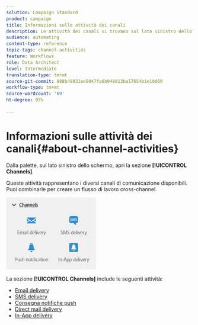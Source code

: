```yaml
---
solution: Campaign Standard
product: campaign
title: Informazioni sulle attività dei canali
description: Le attività dei canali si trovano sul lato sinistro dello schermo.
audience: automating
content-type: reference
topic-tags: channel-activities
feature: Workflows
role: Data Architect
level: Intermediate
translation-type: tm+mt
source-git-commit: 088b49931ee5047fa6b949813ba17654b1e10d60
workflow-type: tm+mt
source-wordcount: '69'
ht-degree: 95%

---
```



# Informazioni sulle attività dei canali{#about-channel-activities}

Dalla palette, sul lato sinistro dello schermo, apri la sezione **[!UICONTROL Channels]**.

Queste attività rappresentano i diversi canali di comunicazione disponibili. Puoi combinarle per creare un flusso di lavoro cross-channel.

![](assets/wkf_channels_activities.png)

La sezione **[!UICONTROL Channels]** include le seguenti attività:

* [Email delivery](../../automating/using/email-delivery.md)
* [SMS delivery](../../automating/using/sms-delivery.md)
* [Consegna notifiche push](../../automating/using/push-notification-delivery.md)
* [Direct mail delivery](../../automating/using/direct-mail-delivery.md)
* [In-App delivery](../../automating/using/in-app-delivery.md)


